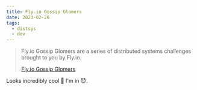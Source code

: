 ```yaml
---
title: Fly.io Gossip Glomers
date: 2023-02-26
tags:
  - distsys
  - dev
---
```


> Fly.io Gossip Glomers are a series of distributed systems challenges brought
> to you by Fly.io.
>
> [Fly.io Gossip Glomers](https://fly.io/dist-sys/)

Looks incredibly cool 🫣 I'm in 😈.
